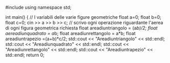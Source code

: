 #include <iostream>
using namespace std;

int main() {
    // I variabili delle varie figure geometriche
    float a=0;
    float b=0;
    float c=0;
    cin >> a >> b >> c;
    // scrivo ogni operazione riguardante l'aerea di ogni figura geometrica richiesta
    float areadiuntriangolo = (a*b)/2;
    float aereadiunquadrato = a*b;
    float areadiunrettangolo = a*b;
    float areadiuntrapezio =(a+b)*c/2;
    std::cout << "Areadiuntriangolo" << std::endl;
    std::cout << "Areadiunquadrato" << std::endl;
    std::cout << "Areadiunrettangolo" << std::endl;
    std::cout << "Areadiuntrapezio" << std::endl;
    return 0;
